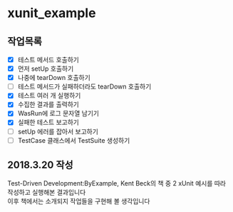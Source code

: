 # xunit_example
## 작업목록
- [x] 테스트 메서드 호출하기
- [x] 먼저 setUp 호출하기
- [x] 나중에 tearDown 호출하기
- [ ] 테스트 메서드가 실패하더라도 tearDown 호출하기
- [x] 테스트 여러 개 실행하기
- [x] 수집한 결과를 출력하기
- [x] WasRun에 로그 문자열 남기기
- [x] 실패한 테스트 보고하기
- [ ] setUp 에러를 잡아서 보고하기
- [ ] TestCase 클래스에서 TestSuite 생성하기

## 2018.3.20 작성
Test-Driven Development:ByExample, Kent Beck의 책 중 2 xUnit 예시를 따라 작성하고 실행해본 결과입니다  
이후 책에서는 소개되지 작업들을  구현해 볼 생각입니다
